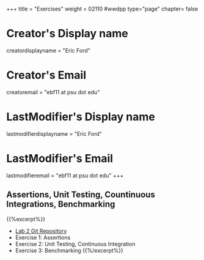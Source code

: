 +++
title = "Exercises"
weight = 02110  #wwdpp
type="page"
chapter= false

# Creator's Display name
creatordisplayname = "Eric Ford"
# Creator's Email
creatoremail = "ebf11 at psu dot edu"
# LastModifier's Display name
lastmodifierdisplayname = "Eric Ford"
# LastModifier's Email
lastmodifieremail = "ebf11 at psu dot edu"
+++

## Assertions, Unit Testing, Countinuous Integrations, Benchmarking

{{%excerpt%}}
- [Lab 2 Git Repository](https://github.com/PsuAstro528/lab2-start)
- Exercise 1: Assertions
- Exercise 2: Unit Testing, Continuous Integration
- Exercise 3: Benchmarking
{{%/excerpt%}}

